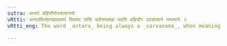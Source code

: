 ```yaml
---
sutra: अन्तरं बहिर्योगोपसंव्यानयोः
vRtti: अन्तरमित्येतच्छब्दरूपं विभाषा जसि सर्वनामसंज्ञं भवति बहिर्योग उपसंव्याने गम्यमाने ॥
vRtti_eng: The word _antara_ being always a _sarvanama_, when meaning 'outer' or 'a lower garment,' is optionally so before the affix _jas_.

---
```

